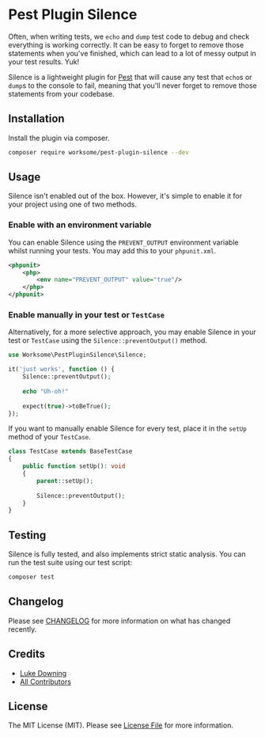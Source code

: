 # Pest Plugin Silence

Often, when writing tests, we `echo` and `dump` test code to debug and check everything is working correctly.
It can be easy to forget to remove those statements when you've finished, which can lead to a lot of messy output
in your test results. Yuk!

Silence is a lightweight plugin for [Pest](https://pestphp.com) that will cause any test that `echo`s or `dump`s to the console
to fail, meaning that you'll never forget to remove those statements from your codebase.

## Installation

Install the plugin via composer.

```bash
composer require worksome/pest-plugin-silence --dev 
```

## Usage

Silence isn't enabled out of the box. However, it's simple to enable it for your project using one of two methods.

### Enable with an environment variable

You can enable Silence using the `PREVENT_OUTPUT` environment variable whilst running your tests. You may add this to your
`phpunit.xml`.

```xml
<phpunit>
    <php>
        <env name="PREVENT_OUTPUT" value="true"/>
    </php>
</phpunit>
```

### Enable manually in your test or `TestCase`

Alternatively, for a more selective approach, you may enable Silence in your test or `TestCase` using the `Silence::preventOutput()` method.

```php
use Worksome\PestPluginSilence\Silence;

it('just works', function () {
    Silence::preventOutput();
    
    echo "Uh-oh!"
    
    expect(true)->toBeTrue();
});
```

If you want to manually enable Silence for every test, place it in the `setUp` method of your `TestCase`.

```php
class TestCase extends BaseTestCase
{
    public function setUp(): void
    {
        parent::setUp();
        
        Silence::preventOutput();
    }
}
```

## Testing

Silence is fully tested, and also implements strict static analysis. You can run the test suite using our test script:

```bash
composer test
```

## Changelog

Please see [CHANGELOG](CHANGELOG.md) for more information on what has changed recently.

## Credits

- [Luke Downing](https://github.com/lukeraymonddowning)
- [All Contributors](../../contributors)

## License

The MIT License (MIT). Please see [License File](LICENSE.md) for more information.
